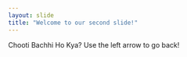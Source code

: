 ```yaml
---
layout: slide
title: "Welcome to our second slide!"
---
```

Chooti Bachhi Ho Kya?
Use the left arrow to go back!
